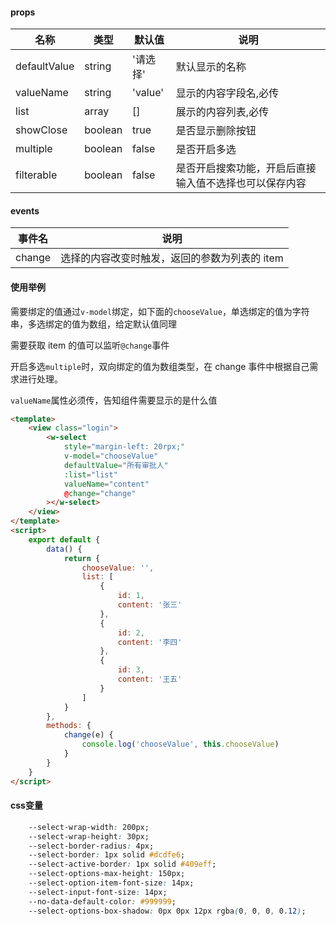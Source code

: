 #### props

| 名称				| 类型		| 默认值	| 说明																									|
| ------------| -------	| --------| ------------------------------------------------------|
| defaultValue| string	| '请选择'| 默认显示的名称																				|
| valueName		| string	| 'value'	| 显示的内容字段名,必传																	|
| list				| array		| []			| 展示的内容列表,必传																		|
| showClose		| boolean	| true		| 是否显示删除按钮																			|
| multiple		| boolean	| false		| 是否开启多选																					|
| filterable	| boolean	| false		| 是否开启搜索功能，开启后直接输入值不选择也可以保存内容|


#### events

| 事件名 | 说明                                          |
| ------ | --------------------------------------------- |
| change | 选择的内容改变时触发，返回的参数为列表的 item |

#### 使用举例

需要绑定的值通过`v-model`绑定，如下面的`chooseValue`，单选绑定的值为字符串，多选绑定的值为数组，给定默认值同理

需要获取 item 的值可以监听`@change`事件

开启多选`multiple`时，双向绑定的值为数组类型，在 change 事件中根据自己需求进行处理。

`valueName`属性必须传，告知组件需要显示的是什么值

```html
<template>
	<view class="login">
		<w-select
			style="margin-left: 20rpx;"
			v-model="chooseValue"
			defaultValue="所有审批人"
			:list="list"
			valueName="content"
			@change="change"
		></w-select>
	</view>
</template>
<script>
	export default {
		data() {
			return {
				chooseValue: '',
				list: [
					{
						id: 1,
						content: '张三'
					},
					{
						id: 2,
						content: '李四'
					},
					{
						id: 3,
						content: '王五'
					}
				]
			}
		},
		methods: {
			change(e) {
				console.log('chooseValue', this.chooseValue)
			}
		}
	}
</script>
```

#### css变量

```css
	--select-wrap-width: 200px;
	--select-wrap-height: 30px;
	--select-border-radius: 4px;
	--select-border: 1px solid #dcdfe6;
	--select-active-border: 1px solid #409eff;
	--select-options-max-height: 150px;
	--select-option-item-font-size: 14px;
	--select-input-font-size: 14px;
	--no-data-default-color: #999999;
	--select-options-box-shadow: 0px 0px 12px rgba(0, 0, 0, 0.12);
```
